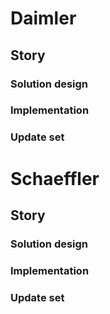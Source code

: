 # Daimler

## Story

### Solution design

### Implementation

### Update set

# Schaeffler

## Story

### Solution design

### Implementation

### Update set